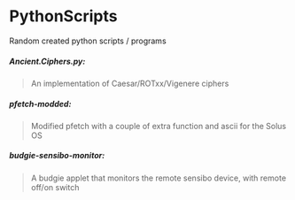 # PythonScripts
Random created python scripts / programs 

##### Ancient.Ciphers.py: 
> An implementation of Caesar/ROTxx/Vigenere ciphers


##### pfetch-modded: 
> Modified pfetch with a couple of extra function and ascii for the Solus OS


##### budgie-sensibo-monitor: 
> A budgie applet that monitors the remote sensibo device, with remote off/on switch
